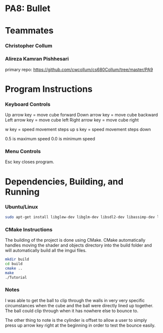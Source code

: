 # PA8: Bullet

# Teammates
### Christopher Collum
### Alireza Kamran Pishhesari
primary repo: https://github.com/cwcollum/cs680Collum/tree/master/PA9

# Program Instructions
### Keyboard Controls
Up arrow key = move cube forward
Down arrow key = move cube backward
Left arrow key = move cube left
Right arrow key = move cube right

w key = speed movement steps up
s key = speed movement steps down

0.5 is maximum speed
0.0 is minimum speed

### Menu Controls

Esc key closes program.

# Dependencies, Building, and Running

### Ubuntu/Linux
```bash
sudo apt-get install libglew-dev libglm-dev libsdl2-dev libassimp-dev libbullet-dev
```

### CMake Instructions
The building of the project is done using CMake.  CMake automatically handles moving the shader and objects directory into the build folder and will automatically build all the imgui files.

```bash
mkdir build
cd build
cmake ..
make
./Tutorial
```
### Notes
I was able to get the ball to clip through the walls in very very specific circumstances when the cube and the ball were directly lined up together.  The ball could clip through when it has nowhere else to bounce to.

The other thing to note is the cylinder is offset to allow a user to simply press up arrow key right at the beginning in order to test the bounce easily.
